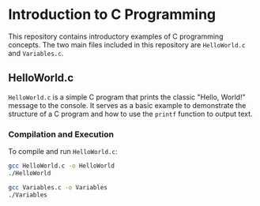 # Introduction to C Programming

This repository contains introductory examples of C programming concepts. The two main files included in this repository are `HelloWorld.c` and `Variables.c`.

## HelloWorld.c

`HelloWorld.c` is a simple C program that prints the classic "Hello, World!" message to the console. It serves as a basic example to demonstrate the structure of a C program and how to use the `printf` function to output text.

### Compilation and Execution

To compile and run `HelloWorld.c`:

```bash
gcc HelloWorld.c -o HelloWorld
./HelloWorld

gcc Variables.c -o Variables
./Variables


